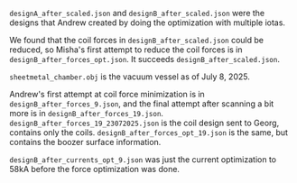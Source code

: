 

`designA_after_scaled.json` and `designB_after_scaled.json` were the designs that Andrew created by doing the optimization with multiple iotas.  

We found that the coil forces
in `designB_after_scaled.json` could be reduced, so Misha's first attempt to reduce the coil forces is in `designB_after_forces_opt.json`. It succeeds `designB_after_scaled.json`.

`sheetmetal_chamber.obj` is the vacuum vessel as of July 8, 2025.

Andrew's first attempt at coil force minimization is in `designB_after_forces_9.json`, and the final attempt after scanning a bit more is in `designB_after_forces_19.json`.
`designB_after_forces_19_23072025.json` is the coil design sent to Georg, contains only the coils. `designB_after_forces_opt_19.json` is the same, but contains the boozer surface information.

`designB_after_currents_opt_9.json` was just the current optimization to 58kA before the force optimization was done.
